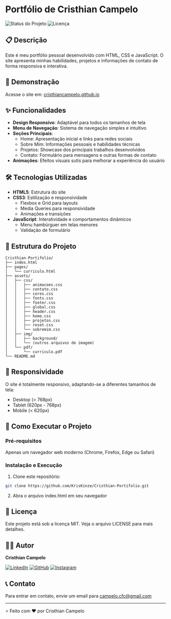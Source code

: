 # Portfólio de Cristhian Campelo

![Status do Projeto](https://img.shields.io/badge/Status-Em%20Desenvolvimento-brightgreen)
![Licença](https://img.shields.io/badge/Licença-MIT-blue)

## 📋 Descrição

Este é meu portfólio pessoal desenvolvido com HTML, CSS e JavaScript. O site apresenta minhas habilidades, projetos e informações de contato de forma responsiva e interativa.

## 🚀 Demonstração

Acesse o site em: [cristhiancampelo.github.io](https://kriskinze.github.io/portifolio-oficial_Cristhian-Campelo/)

## ✨ Funcionalidades

- **Design Responsivo**: Adaptável para todos os tamanhos de tela
- **Menu de Navegação**: Sistema de navegação simples e intuitivo
- **Seções Principais**:
  - Home: Apresentação inicial e links para redes sociais
  - Sobre Mim: Informações pessoais e habilidades técnicas
  - Projetos: Showcase dos principais trabalhos desenvolvidos
  - Contato: Formulário para mensagens e outras formas de contato
- **Animações**: Efeitos visuais sutis para melhorar a experiência do usuário

## 🛠️ Tecnologias Utilizadas

- **HTML5**: Estrutura do site
- **CSS3**: Estilização e responsividade
  - Flexbox e Grid para layouts
  - Media Queries para responsividade
  - Animações e transições
- **JavaScript**: Interatividade e comportamentos dinâmicos
  - Menu hambúrguer em telas menores
  - Validação de formulário

## 📂 Estrutura do Projeto

```
Cristhian-Portifolio/
├── index.html
├── pages/
│   └── curriculo.html
├── assets/
│   ├── css/
│   │   ├── animacoes.css
│   │   ├── contato.css
│   │   ├── cores.css
│   │   ├── fonts.css
│   │   ├── footer.css
│   │   ├── global.css
│   │   ├── header.css
│   │   ├── home.css
│   │   ├── projetos.css
│   │   ├── reset.css
│   │   └── sobremim.css
│   ├── img/
│   │   ├── background/
│   │   └── (outros arquivos de imagem)
│   └── pdf/
│       └── curriculo.pdf
└── README.md
```

## 📱 Responsividade

O site é totalmente responsivo, adaptando-se a diferentes tamanhos de tela:
- Desktop (> 768px)
- Tablet (620px - 768px)
- Mobile (< 620px)

## 🚀 Como Executar o Projeto

### Pré-requisitos
Apenas um navegador web moderno (Chrome, Firefox, Edge ou Safari)

### Instalação e Execução
1. Clone este repositório:
```bash
git clone https://github.com/KrisKinze/Cristhian-Portifolio.git
```

2. Abra o arquivo index.html em seu navegador

## 📝 Licença

Este projeto está sob a licença MIT. Veja o arquivo LICENSE para mais detalhes.

## 👨‍💻 Autor

**Cristhian Campelo**

[![LinkedIn](https://img.shields.io/badge/-LinkedIn-0077B5?style=for-the-badge&logo=linkedin&logoColor=white)](https://www.linkedin.com/in/cristhian-campelo)
[![GitHub](https://img.shields.io/badge/-GitHub-181717?style=for-the-badge&logo=github&logoColor=white)](https://github.com/KrisKinze)
[![Instagram](https://img.shields.io/badge/-Instagram-E4405F?style=for-the-badge&logo=instagram&logoColor=white)](https://www.instagram.com/kriskinze/)

## 📞 Contato

Para entrar em contato, envie um email para [campelo.cfc@gmail.com](mailto:campelo.cfc@gmail.com)

---

⭐️ Feito com ❤️ por Cristhian Campelo
